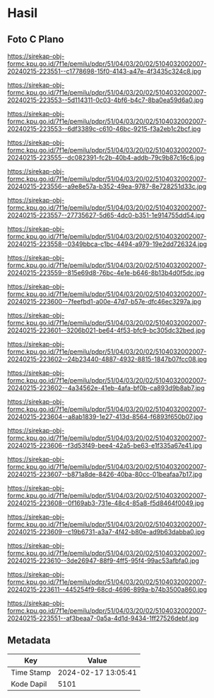 # Hasil

## Foto C Plano

https://sirekap-obj-formc.kpu.go.id/7f1e/pemilu/pdpr/51/04/03/20/02/5104032002007-20240215-223551--c1778698-15f0-4143-a47e-4f3435c324c8.jpg

https://sirekap-obj-formc.kpu.go.id/7f1e/pemilu/pdpr/51/04/03/20/02/5104032002007-20240215-223553--5d114311-0c03-4bf6-b4c7-8ba0ea59d6a0.jpg

https://sirekap-obj-formc.kpu.go.id/7f1e/pemilu/pdpr/51/04/03/20/02/5104032002007-20240215-223553--6df3389c-c610-46bc-9215-f3a2eb1c2bcf.jpg

https://sirekap-obj-formc.kpu.go.id/7f1e/pemilu/pdpr/51/04/03/20/02/5104032002007-20240215-223555--dc082391-fc2b-40b4-addb-79c9b87c16c6.jpg

https://sirekap-obj-formc.kpu.go.id/7f1e/pemilu/pdpr/51/04/03/20/02/5104032002007-20240215-223556--a9e8e57a-b352-49ea-9787-8e728251d33c.jpg

https://sirekap-obj-formc.kpu.go.id/7f1e/pemilu/pdpr/51/04/03/20/02/5104032002007-20240215-223557--27735627-5d65-4dc0-b351-1e914755dd54.jpg

https://sirekap-obj-formc.kpu.go.id/7f1e/pemilu/pdpr/51/04/03/20/02/5104032002007-20240215-223558--0349bbca-c1bc-4494-a979-19e2dd726324.jpg

https://sirekap-obj-formc.kpu.go.id/7f1e/pemilu/pdpr/51/04/03/20/02/5104032002007-20240215-223559--815e69d8-76bc-4e1e-b646-8b13b4d0f5dc.jpg

https://sirekap-obj-formc.kpu.go.id/7f1e/pemilu/pdpr/51/04/03/20/02/5104032002007-20240215-223600--7feefbd1-a00e-47d7-b57e-dfc46ec3297a.jpg

https://sirekap-obj-formc.kpu.go.id/7f1e/pemilu/pdpr/51/04/03/20/02/5104032002007-20240215-223601--3206b021-be64-4f53-bfc9-bc305dc32bed.jpg

https://sirekap-obj-formc.kpu.go.id/7f1e/pemilu/pdpr/51/04/03/20/02/5104032002007-20240215-223602--24b23440-4887-4932-8815-1847b07fcc08.jpg

https://sirekap-obj-formc.kpu.go.id/7f1e/pemilu/pdpr/51/04/03/20/02/5104032002007-20240215-223602--4a34562e-41eb-4afa-bf0b-ca893d9b8ab7.jpg

https://sirekap-obj-formc.kpu.go.id/7f1e/pemilu/pdpr/51/04/03/20/02/5104032002007-20240215-223604--a8ab1839-1e27-413d-8564-f6893f650b07.jpg

https://sirekap-obj-formc.kpu.go.id/7f1e/pemilu/pdpr/51/04/03/20/02/5104032002007-20240215-223606--f3d53f49-bee4-42a5-be63-e1f335a67e41.jpg

https://sirekap-obj-formc.kpu.go.id/7f1e/pemilu/pdpr/51/04/03/20/02/5104032002007-20240215-223607--b871a8de-8426-40ba-80cc-01beafaa7b17.jpg

https://sirekap-obj-formc.kpu.go.id/7f1e/pemilu/pdpr/51/04/03/20/02/5104032002007-20240215-223608--0f169ab3-731e-48c4-85a8-f5d8464f0049.jpg

https://sirekap-obj-formc.kpu.go.id/7f1e/pemilu/pdpr/51/04/03/20/02/5104032002007-20240215-223609--c19b6731-a3a7-4f42-b80e-ad9b63dabba0.jpg

https://sirekap-obj-formc.kpu.go.id/7f1e/pemilu/pdpr/51/04/03/20/02/5104032002007-20240215-223610--3de26947-88f9-4ff5-95f4-99ac53afbfa0.jpg

https://sirekap-obj-formc.kpu.go.id/7f1e/pemilu/pdpr/51/04/03/20/02/5104032002007-20240215-223611--445254f9-68cd-4696-899a-b74b3500a860.jpg

https://sirekap-obj-formc.kpu.go.id/7f1e/pemilu/pdpr/51/04/03/20/02/5104032002007-20240215-223551--af3beaa7-0a5a-4d1d-9434-1ff27526debf.jpg


## Metadata

| Key        | Value               |
| ---------- | ------------------- |
| Time Stamp | 2024-02-17 13:05:41 |
| Kode Dapil | 5101                |



